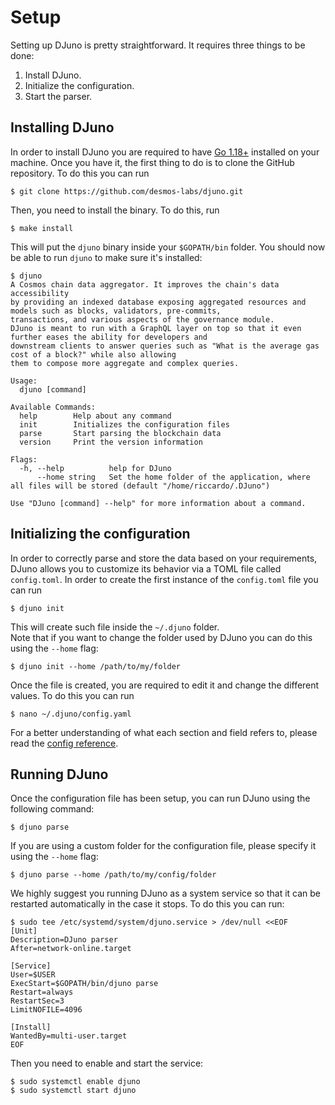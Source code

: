 # Setup 
Setting up DJuno is pretty straightforward. It requires three things to be done:
1. Install DJuno.
2. Initialize the configuration. 
3. Start the parser. 

## Installing DJuno
In order to install DJuno you are required to have [Go 1.18+](https://golang.org/dl/) installed on your machine. Once you have it, the first thing to do is to clone the GitHub repository. To do this you can run

```shell
$ git clone https://github.com/desmos-labs/djuno.git
```

Then, you need to install the binary. To do this, run 

```shell
$ make install
```

This will put the `djuno` binary inside your `$GOPATH/bin` folder. You should now be able to run `djuno` to make sure it's installed: 

```shell
$ djuno
A Cosmos chain data aggregator. It improves the chain's data accessibility
by providing an indexed database exposing aggregated resources and models such as blocks, validators, pre-commits, 
transactions, and various aspects of the governance module. 
DJuno is meant to run with a GraphQL layer on top so that it even further eases the ability for developers and
downstream clients to answer queries such as "What is the average gas cost of a block?" while also allowing
them to compose more aggregate and complex queries.

Usage:
  djuno [command]

Available Commands:
  help        Help about any command
  init        Initializes the configuration files
  parse       Start parsing the blockchain data
  version     Print the version information

Flags:
  -h, --help          help for DJuno
      --home string   Set the home folder of the application, where all files will be stored (default "/home/riccardo/.DJuno")

Use "DJuno [command] --help" for more information about a command.
```

## Initializing the configuration
In order to correctly parse and store the data based on your requirements, DJuno allows you to customize its behavior via a TOML file called `config.toml`. In order to create the first instance of the `config.toml` file you can run

```shell
$ djuno init
```

This will create such file inside the `~/.djuno` folder.  
Note that if you want to change the folder used by DJuno you can do this using the `--home` flag: 

```shell
$ djuno init --home /path/to/my/folder
```

Once the file is created, you are required to edit it and change the different values. To do this you can run 

```shell
$ nano ~/.djuno/config.yaml
```

For a better understanding of what each section and field refers to, please read the [config reference](config.md). 

## Running DJuno 
Once the configuration file has been setup, you can run DJuno using the following command: 

```shell
$ djuno parse
```

If you are using a custom folder for the configuration file, please specify it using the `--home` flag: 


```shell
$ djuno parse --home /path/to/my/config/folder
```

We highly suggest you running DJuno as a system service so that it can be restarted automatically in the case it stops. To do this you can run: 

```shell
$ sudo tee /etc/systemd/system/djuno.service > /dev/null <<EOF
[Unit]
Description=DJuno parser
After=network-online.target

[Service]
User=$USER
ExecStart=$GOPATH/bin/djuno parse
Restart=always
RestartSec=3
LimitNOFILE=4096

[Install]
WantedBy=multi-user.target
EOF
```

Then you need to enable and start the service:

```shell
$ sudo systemctl enable djuno
$ sudo systemctl start djuno
```